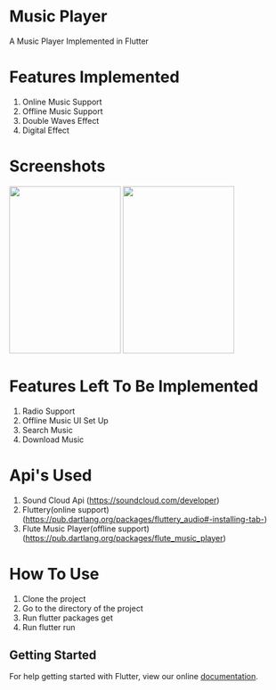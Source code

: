 # Music Player

A Music Player Implemented in Flutter

# Features Implemented 

1. Online Music Support
2. Offline Music Support
3. Double Waves Effect
4. Digital Effect

# Screenshots

<image src = "images/Screenshot_20180902-112620.jpg" height="300" width="200">

<image src = "images/Screenshot_20180905-141943.jpg" height ="300" width ="200">

# Features Left To Be Implemented 

1. Radio Support
2. Offline Music UI Set Up
3. Search Music
4. Download Music

# Api's Used

1. Sound Cloud Api (https://soundcloud.com/developer)
2. Fluttery(online support) (https://pub.dartlang.org/packages/fluttery_audio#-installing-tab-)
3. Flute Music Player(offline support)  (https://pub.dartlang.org/packages/flute_music_player) 

# How To Use

1. Clone the project 
2. Go to the directory of the project 
3. Run flutter packages get 
5. Run flutter run

## Getting Started

For help getting started with Flutter, view our online
[documentation](https://flutter.io/).
